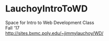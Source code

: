 # LauchoyIntroToWD
Space for Intro to Web Development Class <br />
Fall '17 <br />
http://sites.bxmc.poly.edu/~jimmylauchoy/WD/
